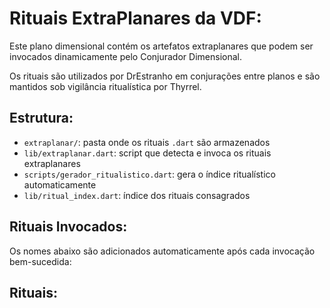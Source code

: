 # Rituais ExtraPlanares da VDF:

Este plano dimensional contém os artefatos extraplanares que podem ser invocados dinamicamente pelo Conjurador Dimensional.

Os rituais são utilizados por DrEstranho em conjurações entre planos e são mantidos sob vigilância ritualística por Thyrrel.

## Estrutura:

- `extraplanar/`: pasta onde os rituais `.dart` são armazenados
- `lib/extraplanar.dart`: script que detecta e invoca os rituais extraplanares
- `scripts/gerador_ritualistico.dart`: gera o índice ritualístico automaticamente
- `lib/ritual_index.dart`: índice dos rituais consagrados

## Rituais Invocados:

Os nomes abaixo são adicionados automaticamente após cada invocação bem-sucedida:

## Rituais:
